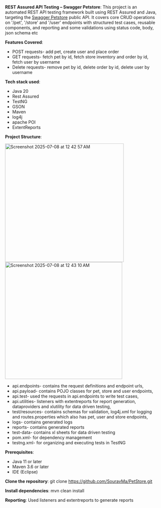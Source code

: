 **REST Assured API Testing – Swagger Petstore**:
This project is an automated REST API testing framework built using REST Assured and Java, targeting the [Swagger Petstore](https://petstore.swagger.io/) public API.
It covers core CRUD operations on '/pet', '/store' and '/user' endpoints with structured test cases, reusable components, and reporting and some validations using status code, body, json schema etc

**Features Covered**:
- POST requests- add pet, create user and place order
- GET requests- fetch pet by id, fetch store inventory and order by id, fetch user by username
- Delete requests- remove pet by id, delete order by id, delete user by username

**Tech stack used**:
- Java 20
- Rest Assured
- TestNG
- GSON
- Maven
- log4j
- apache POI
- ExtentReports

**Project Structure**:

<img width="390" alt="Screenshot 2025-07-08 at 12 42 57 AM" src="https://github.com/user-attachments/assets/74430c02-d171-491b-828e-50aab1a7f367" />
<img width="385" alt="Screenshot 2025-07-08 at 12 43 10 AM" src="https://github.com/user-attachments/assets/92e7aec6-a493-4cd7-b47b-0cf41ea6d775" />

- api.endpoints- contains the request definitions and endpoint urls,
- api.payload- contains POJO classes for pet, store and user endpoints,
- api.test- used the requests in api.endpoints to write test cases,
- api.utilities- listeners with extentreports for report generation, dataproviders and xlutility for data driven testing,
- test/resources- contains schemas for validation, log4j.xml for logging and routes.properties which also has pet, user and store endpoints,
- logs- contains generated logs
- reports- contains generated reports
- test-data- contains xl sheets for data driven testing
- pom.xml- for dependency management
- testng.xml- for organizing and executing tests in TestNG

**Prerequisites**:
- Java 11 or later
- Maven 3.6 or later
- IDE (Eclipse)

**Clone the repository**:
git clone https://github.com/SouravMa/PetStore.git

**Install dependencies**:
mvn clean install

**Reporting**:
Used listeners and extentreports to generate reports
